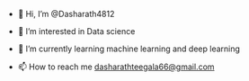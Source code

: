- 👋 Hi, I’m @Dasharath4812
- 👀 I’m interested in Data science
- 🌱 I’m currently learning machine learning and deep learning

- 📫 How to reach me dasharathteegala66@gmail.com

<!---
Dasharath4812/Dasharath4812 is a ✨ special ✨ repository because its `README.md` (this file) appears on your GitHub profile.
You can click the Preview link to take a look at your changes.
--->
